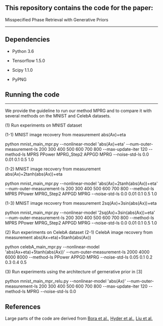 ## This repository contains the code for the paper:

Misspecified Phase Retrieval with Generative Priors

-------------------------------------------------------------------------------------

## Dependencies

* Python 3.6

* Tensorflow 1.5.0

* Scipy 1.1.0

*  PyPNG

## Running the code

-------------------------------------------------------------------------------------

We provide the guideline to run our method MPRG and to compare it with several methods on the MNIST and CelebA datasets. 

(1) Run experiments on MNIST dataset 

(1-1) MNIST image recovery from measurement abs(Ax)+eta

python mnist_main_mpr.py  --nonlinear-model 'abs(Ax)+eta'  --num-outer-measurement-ls 200 300 400 500 600 700 800   --max-update-iter 120  --method-ls MPRS PPower MPRG_Step2 APPGD MPRG --noise-std-ls  0.0 0.01 0.1 0.5 1.0  

(1-2) MNIST image recovery from measurement abs(Ax)+2tanh(abs(Ax))+eta

python mnist_main_mpr.py  --nonlinear-model 'abs(Ax)+2tanh(abs(Ax))+eta'  --num-outer-measurement-ls   200 300 400 500 600 700 800  --method-ls MPRS PPower MPRG_Step2 APPGD MPRG --noise-std-ls  0.0 0.01 0.1 0.5 1.0  

(1-3) MNIST image recovery from measurement 2sq(Ax)+3sin(abs(Ax))+eta

python mnist_main_mpr.py  --nonlinear-model '2sq(Ax)+3sin(abs(Ax))+eta'   --num-outer-measurement-ls   200 300 400 500 600 700 800   --method-ls MPRS PPower MPRG_Step2 APPGD MPRG --noise-std-ls  0.0 0.01 0.1 0.5 1.0 

(2) Run experiments on CelebA dataset 
(2-1)  CelebA image recovery from measurement abs(Ax+eta)+5tanh(abs(Ax))

python celebA_main_mpr.py   --nonlinear-model 'abs(Ax+eta)+5tanh(abs(Ax))' --num-outer-measurement-ls   2000 4000 6000 8000  --method-ls PPower APPGD MPRG --noise-std-ls 0.05 0.1 0.2 0.3 0.4 0.5 

(3) Run experiments using the architecture of gernerative prior in [3] 

python mnist_main_mpr_relu.py  --nonlinear-model 'abs(Ax)'  --num-outer-measurement-ls 200 300 400 500 600 700 800   --max-update-iter 120  --method-ls MPRG --noise-std-ls  0.0  


## References

Large parts of the code are derived from [Bora et al.](https://github.com/AshishBora/csgm), [Hyder et al.](https://github.com/CSIPlab/appgd), [Liu et al.](https://github.com/liuzq09/GenerativePCA) 

